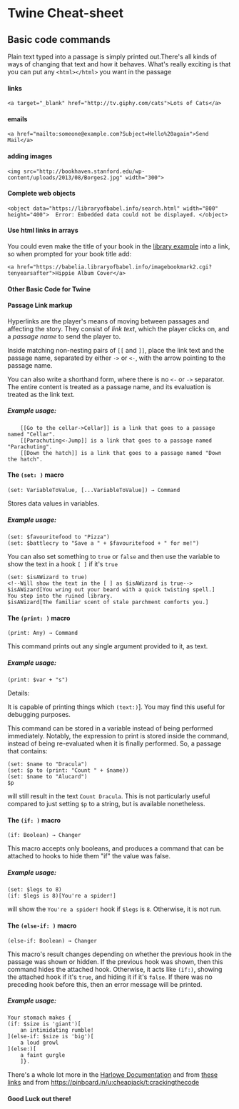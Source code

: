 # Twine Cheat-sheet

## Basic code commands

Plain text typed into a passage is simply printed out.There's all kinds of ways of changing that text and how it behaves.  What's really exciting is that you can put any `<html></html>` you want in the passage

#### links
`<a target="_blank" href="http://tv.giphy.com/cats">Lots of Cats</a>`

#### emails
`<a href="mailto:someone@example.com?Subject=Hello%20again">Send Mail</a>`

#### adding images
`<img src="http://bookhaven.stanford.edu/wp-content/uploads/2013/08/Borges2.jpg" width="300">`

#### Complete web objects

`<object data="https://libraryofbabel.info/search.html" width="800" height="400">  Error: Embedded data could not be displayed. </object>`

#### Use html links in arrays

You could even make the title of your book in the [library example](http://domesticscience.org.uk/library.html) into a link, so when prompted for your book title add:

`<a href="https://babelia.libraryofbabel.info/imagebookmark2.cgi?tenyearsafter">Hippie Album Cover</a>`

#### Other Basic Code for Twine

#### Passage Link markup

Hyperlinks are the player's means of moving between passages and
affecting the story. They consist of *link text*, which the player
clicks on, and a *passage name* to send the player to.

Inside matching non-nesting pairs of `[[` and `]]`, place the link text
and the passage name, separated by either `->` or `<-`, with the arrow
pointing to the passage name.

You can also write a shorthand form, where there is no `<-` or `->`
separator. The entire content is treated as a passage name, and its
evaluation is treated as the link text.

##### Example usage:

```
    [[Go to the cellar->Cellar]] is a link that goes to a passage named "Cellar".
    [[Parachuting<-Jump]] is a link that goes to a passage named "Parachuting".
    [[Down the hatch]] is a link that goes to a passage named "Down the hatch".
```


#### The `(set: )` macro
`(set: VariableToValue, [...VariableToValue]) → Command`

Stores data values in variables.
##### Example usage:
```
(set: $favouritefood to "Pizza")
(set: $battlecry to "Save a " + $favouritefood + " for me!")
```
You can also set something to `true` or `false` and then use the variable to show the text in a  hook `[ ]` if it's `true`

```
(set: $isAWizard to true)
<!--Will show the text in the [ ] as $isAWizard is true-->
$isAWizard[You wring out your beard with a quick twisting spell.]
You step into the ruined library.
$isAWizard[The familiar scent of stale parchment comforts you.]
```


#### The `(print: )` macro
`(print: Any) → Command`

This command prints out any single argument provided to it, as text.
##### Example usage:
```
(print: $var + "s")
```
Details:

It is capable of printing things which `(text:)`]. You may find this useful for debugging purposes.

This command can be stored in a variable instead of being performed immediately. Notably, the expression to print is stored inside the command, instead of being re-evaluated when it is finally performed. So, a passage that contains:
```
(set: $name to "Dracula")
(set: $p to (print: "Count " + $name))
(set: $name to "Alucard")
$p
```

will still result in the text `Count Dracula`. This is not particularly useful compared to just setting `$p` to a string, but is available nonetheless.


#### The `(if: )` macro
`(if: Boolean) → Changer`

This macro accepts only booleans, and produces a command that can be attached to hooks to hide them "if" the value was false.
##### Example usage:
```
(set: $legs to 8)
(if: $legs is 8)[You're a spider!]
```
will show the `You're a spider!` hook if `$legs` is `8`. Otherwise, it is not run.

#### The `(else-if: )` macro
`(else-if: Boolean) → Changer`

This macro's result changes depending on whether the previous hook in the passage was shown or hidden. If the previous hook was shown, then this command hides the attached hook. Otherwise, it acts like `(if:)`, showing the attached hook if it's `true`, and hiding it if it's `false`. If there was no preceding hook before this, then an error message will be printed.

##### Example usage:
```
Your stomach makes {
(if: $size is 'giant')[
    an intimidating rumble!
](else-if: $size is 'big')[
    a loud growl
](else:)[
    a faint gurgle
    ]}.
```



There's a whole lot more in the [Harlowe Documentation](http://twine2.neocities.org/) and from [these links](https://pinboard.in/u:cheapjack/t:twine/t:tools) and from https://pinboard.in/u:cheapjack/t:crackingthecode

#### Good Luck out there!

